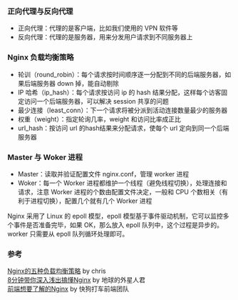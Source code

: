 ### 正向代理与反向代理

- 正向代理：代理的是客户端，比如我们使用的 VPN 软件等
- 反向代理：代理的是服务器，用来分发用户请求到不同服务器上

### Nginx 负载均衡策略

- 轮训（round_robin）：每个请求按时间顺序逐一分配到不同的后端服务器，如果后端服务器 down 掉，能自动剔除
- IP 哈希（ip_hash）：每个请求按访问 ip 的 hash 结果分配，这样每个访客固定访问一个后端服务器，可以解决 session 共享的问题
- 最少连接（least_conn）：下一个请求将被分派到活动连接数量最少的服务器
- 权重（weight）：指定轮询几率，weight 和访问比率成正比
- url_hash：按访问 url 的hash结果来分配请求，使每个 url 定向到同一个后端服务器

### Master 与 Woker 进程

- Master：读取并验证配置文件 nginx.conf，管理 worker 进程
- Woker：每一个 Worker 进程都维护一个线程（避免线程切换），处理连接和请求，注意 Worker 进程的个数由配置文件决定，一般和 CPU 个数相关（有利于进程切换），配置几个就有几个 Worker 进程

Nginx 采用了 Linux 的 epoll 模型，epoll 模型基于事件驱动机制，它可以监控多个事件是否准备完毕，如果 OK，那么放入 epoll 队列中，这个过程是异步的。worker 只需要从 epoll 队列循环处理即可。

### 参考

[Nginx的五种负载均衡策略](http://www.openskill.cn/article/586) by chris <br>
[8分钟带你深入浅出搞懂Nginx](https://zhuanlan.zhihu.com/p/34943332) by 地球的外星人君 <br>
[前端想要了解的Nginx](https://juejin.im/post/5cae9de95188251ae2324ec3) by 快狗打车前端团队 <br>